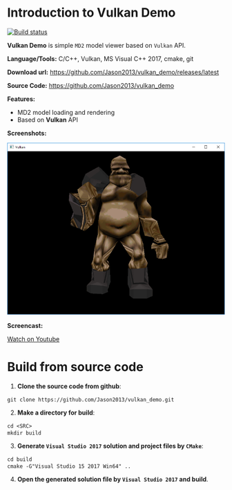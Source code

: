 # Introduction to Vulkan Demo

[![Build status](https://ci.appveyor.com/api/projects/status/29i15e08ke2j4r51/branch/master?svg=true)](https://ci.appveyor.com/project/Jason2013/vulkan-demo/branch/master)

**Vulkan Demo** is simple `MD2` model viewer based on `Vulkan` API.

**Language/Tools:** C/C++, Vulkan, MS Visual C++ 2017, cmake, git

**Download url:** https://github.com/Jason2013/vulkan_demo/releases/latest

**Source Code:** https://github.com/Jason2013/vulkan_demo

**Features:**
+	MD2 model loading and rendering
+	Based on **Vulkan** API

**Screenshots:**

![Screen Shot 1](https://github.com/Jason2013/vulkan_demo/blob/master/docs/screenshot.png)

**Screencast:**

[Watch on Youtube](https://youtu.be/hbSMGDGro1c)

# Build from source code

1. **Clone the source code from github**:

```
git clone https://github.com/Jason2013/vulkan_demo.git
```

2. **Make a directory for build**: 

```
cd <SRC>
mkdir build
```

3. **Generate `Visual Studio 2017` solution and project files by `CMake`**:

```
cd build
cmake -G"Visual Studio 15 2017 Win64" ..
```

4. **Open the generated solution file by `Visual Studio 2017` and build**.
